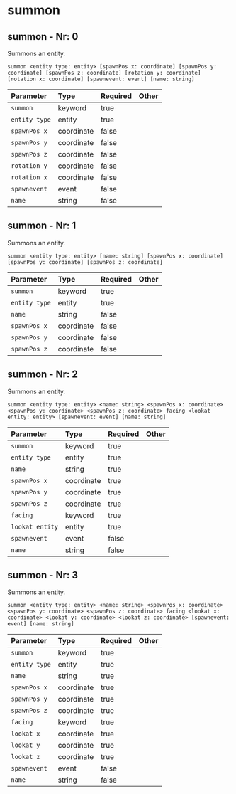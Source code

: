 # summon

## summon - Nr: 0

Summons an entity.

```mcfunction
summon <entity type: entity> [spawnPos x: coordinate] [spawnPos y: coordinate] [spawnPos z: coordinate] [rotation y: coordinate] [rotation x: coordinate] [spawnevent: event] [name: string]
```

|Parameter|Type|Required|Other|
|:---|:---|:---|:---|
|`summon`|keyword|true||
|`entity type`|entity|true||
|`spawnPos x`|coordinate|false||
|`spawnPos y`|coordinate|false||
|`spawnPos z`|coordinate|false||
|`rotation y`|coordinate|false||
|`rotation x`|coordinate|false||
|`spawnevent`|event|false||
|`name`|string|false||



## summon - Nr: 1

Summons an entity.

```mcfunction
summon <entity type: entity> [name: string] [spawnPos x: coordinate] [spawnPos y: coordinate] [spawnPos z: coordinate]
```

|Parameter|Type|Required|Other|
|:---|:---|:---|:---|
|`summon`|keyword|true||
|`entity type`|entity|true||
|`name`|string|false||
|`spawnPos x`|coordinate|false||
|`spawnPos y`|coordinate|false||
|`spawnPos z`|coordinate|false||



## summon - Nr: 2

Summons an entity.

```mcfunction
summon <entity type: entity> <name: string> <spawnPos x: coordinate> <spawnPos y: coordinate> <spawnPos z: coordinate> facing <lookat entity: entity> [spawnevent: event] [name: string]
```

|Parameter|Type|Required|Other|
|:---|:---|:---|:---|
|`summon`|keyword|true||
|`entity type`|entity|true||
|`name`|string|true||
|`spawnPos x`|coordinate|true||
|`spawnPos y`|coordinate|true||
|`spawnPos z`|coordinate|true||
|`facing`|keyword|true||
|`lookat entity`|entity|true||
|`spawnevent`|event|false||
|`name`|string|false||



## summon - Nr: 3

Summons an entity.

```mcfunction
summon <entity type: entity> <name: string> <spawnPos x: coordinate> <spawnPos y: coordinate> <spawnPos z: coordinate> facing <lookat x: coordinate> <lookat y: coordinate> <lookat z: coordinate> [spawnevent: event] [name: string]
```

|Parameter|Type|Required|Other|
|:---|:---|:---|:---|
|`summon`|keyword|true||
|`entity type`|entity|true||
|`name`|string|true||
|`spawnPos x`|coordinate|true||
|`spawnPos y`|coordinate|true||
|`spawnPos z`|coordinate|true||
|`facing`|keyword|true||
|`lookat x`|coordinate|true||
|`lookat y`|coordinate|true||
|`lookat z`|coordinate|true||
|`spawnevent`|event|false||
|`name`|string|false||

